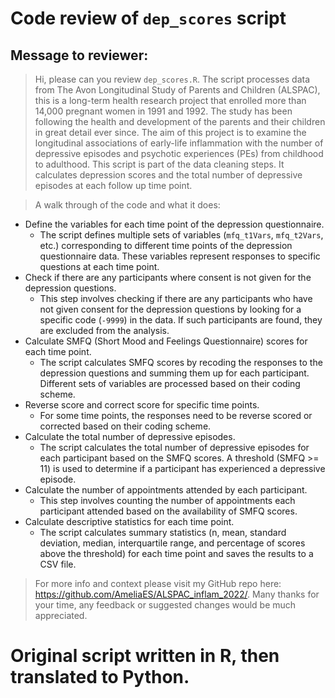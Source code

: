 # Code review of `dep_scores` script

## Message to reviewer:

> Hi, please can you review `dep_scores.R`. The script processes data from The Avon Longitudinal Study of Parents and Children (ALSPAC), this is a long-term health research project that enrolled more than 14,000 pregnant women in 1991 and 1992. The study has been following the health and development of the parents and their children in great detail ever since. The aim of this project is to examine the longitudinal associations of early-life inflammation with the number of depressive episodes and psychotic experiences (PEs) from childhood to adulthood. This script is part of the data cleaning steps. It calculates depression scores and the total number of depressive episodes at each follow up time point. 

> A walk through of the code and what it does:

* Define the variables for each time point of the depression questionnaire.
  * The script defines multiple sets of variables (`mfq_t1Vars`, `mfq_t2Vars`, etc.) corresponding to different time points of the depression questionnaire data. These variables represent responses to specific questions at each time point.
* Check if there are any participants where consent is not given for the depression questions.
  * This step involves checking if there are any participants who have not given consent for the depression questions by looking for a specific code (`-9999`) in the data. If such participants are found, they are excluded from the analysis.
* Calculate SMFQ (Short Mood and Feelings Questionnaire) scores for each time point.
  * The script calculates SMFQ scores by recoding the responses to the depression questions and summing them up for each participant. Different sets of variables are processed based on their coding scheme.
* Reverse score and correct score for specific time points.
  * For some time points, the responses need to be reverse scored or corrected based on their coding scheme.
* Calculate the total number of depressive episodes.
  * The script calculates the total number of depressive episodes for each participant based on the SMFQ scores. A threshold (SMFQ >= 11) is used to determine if a participant has experienced a depressive episode.
* Calculate the number of appointments attended by each participant.
  * This step involves counting the number of appointments each participant attended based on the availability of SMFQ scores.
* Calculate descriptive statistics for each time point.
  * The script calculates summary statistics (n, mean, standard deviation, median, interquartile range, and percentage of scores above the threshold) for each time point and saves the results to a CSV file.

> For more info and context please visit my GitHub repo here: https://github.com/AmeliaES/ALSPAC_inflam_2022/. Many thanks for your time, any feedback or suggested changes would be much appreciated.

# Original script written in R, then translated to Python.
